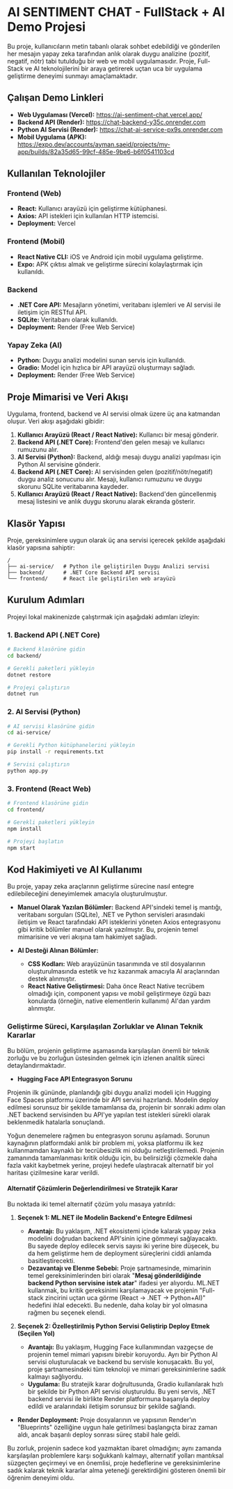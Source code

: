 
# AI SENTIMENT CHAT - FullStack + AI Demo Projesi

Bu proje, kullanıcıların metin tabanlı olarak sohbet edebildiği ve gönderilen her mesajın yapay zeka tarafından anlık olarak duygu analizine (pozitif, negatif, nötr) tabi tutulduğu bir web ve mobil uygulamasıdır. Proje, Full-Stack ve AI teknolojilerini bir araya getirerek uçtan uca bir uygulama geliştirme deneyimi sunmayı amaçlamaktadır.

## Çalışan Demo Linkleri

  * **Web Uygulaması (Vercel):** https://ai-sentiment-chat.vercel.app/
  * **Backend API (Render):** https://chat-backend-y35c.onrender.com
  * **Python AI Servisi (Render):** https://chat-ai-service-px9s.onrender.com
  * **Mobil Uygulama (APK):** https://expo.dev/accounts/ayman.saeid/projects/my-app/builds/82a35d65-99cf-485e-9be6-b6f0541103cd

## Kullanılan Teknolojiler

### **Frontend (Web)**

  * **React:** Kullanıcı arayüzü için geliştirme kütüphanesi.
  * **Axios:** API istekleri için kullanılan HTTP istemcisi.
  * **Deployment:** Vercel

### **Frontend (Mobil)**

  * **React Native CLI:** iOS ve Android için mobil uygulama geliştirme.
  * **Expo:** APK çıktısı almak ve geliştirme sürecini kolaylaştırmak için kullanıldı.

### **Backend**

  * **.NET Core API:** Mesajların yönetimi, veritabanı işlemleri ve AI servisi ile iletişim için RESTful API.
  * **SQLite:** Veritabanı olarak kullanıldı.
  * **Deployment:** Render (Free Web Service)

### **Yapay Zeka (AI)**

  * **Python:** Duygu analizi modelini sunan servis için kullanıldı.
  * **Gradio:** Model için hızlıca bir API arayüzü oluşturmayı sağladı.
  * **Deployment:** Render (Free Web Service)

## Proje Mimarisi ve Veri Akışı

Uygulama, frontend, backend ve AI servisi olmak üzere üç ana katmandan oluşur. Veri akışı aşağıdaki gibidir:

1.  **Kullanıcı Arayüzü (React / React Native):** Kullanıcı bir mesaj gönderir.
2.  **Backend API (.NET Core):** Frontend'den gelen mesajı ve kullanıcı rumuzunu alır.
3.  **AI Servisi (Python):** Backend, aldığı mesajı duygu analizi yapılması için Python AI servisine gönderir.
4.  **Backend API (.NET Core):** AI servisinden gelen (pozitif/nötr/negatif) duygu analiz sonucunu alır. Mesajı, kullanıcı rumuzunu ve duygu skorunu SQLite veritabanına kaydeder.
5.  **Kullanıcı Arayüzü (React / React Native):** Backend'den güncellenmiş mesaj listesini ve anlık duygu skorunu alarak ekranda gösterir.


## Klasör Yapısı

Proje, gereksinimlere uygun olarak üç ana servisi içerecek şekilde aşağıdaki klasör yapısına sahiptir:

```
/
├── ai-service/   # Python ile geliştirilen Duygu Analizi servisi
├── backend/      # .NET Core Backend API servisi
└── frontend/     # React ile geliştirilen web arayüzü
```

## Kurulum Adımları

Projeyi lokal makinenizde çalıştırmak için aşağıdaki adımları izleyin:

### 1\. Backend API (.NET Core)

```bash
# Backend klasörüne gidin
cd backend/

# Gerekli paketleri yükleyin
dotnet restore

# Projeyi çalıştırın
dotnet run
```

### 2\. AI Servisi (Python)

```bash
# AI servisi klasörüne gidin
cd ai-service/

# Gerekli Python kütüphanelerini yükleyin
pip install -r requirements.txt

# Servisi çalıştırın
python app.py
```

### 3\. Frontend (React Web)

```bash
# Frontend klasörüne gidin
cd frontend/

# Gerekli paketleri yükleyin
npm install

# Projeyi başlatın
npm start
```


## Kod Hakimiyeti ve AI Kullanımı

Bu proje, yapay zeka araçlarının geliştirme sürecine nasıl entegre edilebileceğini deneyimlemek amacıyla oluşturulmuştur.

  * **Manuel Olarak Yazılan Bölümler:** Backend API'sindeki temel iş mantığı, veritabanı sorguları (SQLite), .NET ve Python servisleri arasındaki iletişim ve React tarafındaki API isteklerini yöneten Axios entegrasyonu gibi kritik bölümler manuel olarak yazılmıştır. Bu, projenin temel mimarisine ve veri akışına tam hakimiyet sağladı.

  * **AI Desteği Alınan Bölümler:**

      * **CSS Kodları:** Web arayüzünün tasarımında ve stil dosyalarının oluşturulmasında estetik ve hız kazanmak amacıyla AI araçlarından destek alınmıştır.
      * **React Native Geliştirmesi:** Daha önce React Native tecrübem olmadığı için, component yapısı ve mobil geliştirmeye özgü bazı konularda (örneğin, native elementlerin kullanımı) AI'dan yardım alınmıştır.



### Geliştirme Süreci, Karşılaşılan Zorluklar ve Alınan Teknik Kararlar

Bu bölüm, projenin geliştirme aşamasında karşılaşılan önemli bir teknik zorluğu ve bu zorluğun üstesinden gelmek için izlenen analitik süreci detaylandırmaktadır.

  * **Hugging Face API Entegrasyon Sorunu**

Projenin ilk gününde, planlandığı gibi duygu analizi modeli için Hugging Face Spaces platformu üzerinde bir API servisi hazırlandı. Modelin deploy edilmesi sorunsuz bir şekilde tamamlansa da, projenin bir sonraki adımı olan .NET backend servisinden bu API'ye yapılan test istekleri sürekli olarak beklenmedik hatalarla sonuçlandı.

Yoğun denemelere rağmen bu entegrasyon sorunu aşılamadı. Sorunun kaynağının platformdaki anlık bir problem mi, yoksa platformu ilk kez kullanmamdan kaynaklı bir tecrübesizlik mi olduğu netleştirilemedi. Projenin zamanında tamamlanması kritik olduğu için, bu belirsizliği çözmekle daha fazla vakit kaybetmek yerine, projeyi hedefe ulaştıracak alternatif bir yol haritası çizilmesine karar verildi.

#### **Alternatif Çözümlerin Değerlendirilmesi ve Stratejik Karar**

Bu noktada iki temel alternatif çözüm yolu masaya yatırıldı:

1.  **Seçenek 1: ML.NET ile Modelin Backend'e Entegre Edilmesi**
    * **Avantajı:** Bu yaklaşım, .NET ekosistemi içinde kalarak yapay zeka modelini doğrudan backend API'sinin içine gömmeyi sağlayacaktı. Bu sayede deploy edilecek servis sayısı iki yerine bire düşecek, bu da hem geliştirme hem de deployment süreçlerini ciddi anlamda basitleştirecekti.
    * **Dezavantajı ve Elenme Sebebi:** Proje şartnamesinde, mimarinin temel gereksinimlerinden biri olarak "**Mesaj gönderildiğinde backend Python servisine istek atar**" ifadesi yer alıyordu. ML.NET kullanmak, bu kritik gereksinimi karşılamayacak ve projenin "Full-stack zincirini uçtan uca görme (React -> .NET -> Python+AI)" hedefini ihlal edecekti. Bu nedenle, daha kolay bir yol olmasına rağmen bu seçenek elendi.

2.  **Seçenek 2: Özelleştirilmiş Python Servisi Geliştirip Deploy Etmek (Seçilen Yol)**
    * **Avantajı:** Bu yaklaşım, Hugging Face kullanımından vazgeçse de projenin temel mimari yapısını birebir koruyordu. Ayrı bir Python AI servisi oluşturulacak ve backend bu servisle konuşacaktı. Bu yol, proje şartnamesindeki tüm teknoloji ve mimari gereksinimlerine sadık kalmayı sağlıyordu.
    * **Uygulama:** Bu stratejik karar doğrultusunda, Gradio kullanılarak hızlı bir şekilde bir Python API servisi oluşturuldu. Bu yeni servis, .NET backend servisi ile birlikte Render platformuna başarıyla deploy edildi ve aralarındaki iletişim sorunsuz bir şekilde sağlandı.

  * **Render Deployment:** Proje dosyalarının ve yapısının Render'ın "Blueprints" özelliğine uygun hale getirilmesi başlangıçta biraz zaman aldı, ancak başarılı deploy sonrası süreç stabil hale geldi.

  Bu zorluk, projenin sadece kod yazmaktan ibaret olmadığını; aynı zamanda karşılaşılan problemlere karşı soğukkanlı kalmayı, alternatif yolları mantıksal süzgeçten geçirmeyi ve en önemlisi, proje hedeflerine ve gereksinimlerine sadık kalarak teknik kararlar alma yeteneği gerektirdiğini gösteren önemli bir öğrenim deneyimi oldu.

